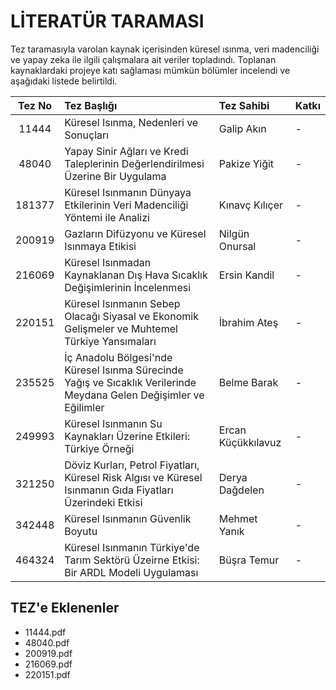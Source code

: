 # LİTERATÜR TARAMASI

Tez taramasıyla varolan kaynak içerisinden küresel ısınma, veri madenciliği ve yapay zeka ile ilgili çalışmalara ait veriler topladındı. Toplanan kaynaklardaki projeye katı sağlaması mümkün bölümler incelendi ve aşağıdaki listede belirtildi.

| Tez No | Tez Başlığı | Tez Sahibi | Katkı |
|:------:|:------------|:-----------|:------|
| 11444  | Küresel Isınma, Nedenleri ve Sonuçları | Galip Akın | - | 
| 48040  | Yapay Sinir Ağları ve Kredi Taleplerinin Değerlendirilmesi Üzerine Bir Uygulama | Pakize Yiğit | - |
| 181377 | Küresel Isınmanın Dünyaya Etkilerinin Veri Madenciliği Yöntemi ile Analizi | Kınavç Kılıçer | - |
| 200919 | Gazların Difüzyonu ve Küresel Isınmaya Etikisi | Nilgün Onursal | - |
| 216069 | Küresel Isınmadan Kaynaklanan Dış Hava Sıcaklık Değişimlerinin İncelenmesi | Ersin Kandil | - |
| 220151 | Küresel Isınmanın Sebep Olacağı Siyasal ve Ekonomik Gelişmeler ve Muhtemel Türkiye Yansımaları | İbrahim Ateş | - |
| 235525 | İç Anadolu Bölgesi'nde Küresel Isınma Sürecinde Yağış ve Sıcaklık Verilerinde Meydana Gelen Değişimler ve Eğilimler | Belme Barak | - |
| 249993 | Küresel Isınmanın Su Kaynakları Üzerine Etkileri: Türkiye Örneği | Ercan Küçükkılavuz | - |
| 321250 | Döviz Kurları, Petrol Fiyatları, Küresel Risk Algısı ve Küresel Isınmanın Gıda Fiyatları Üzerindeki Etkisi | Derya Dağdelen | - |
| 342448 | Küresel Isınmanın Güvenlik Boyutu | Mehmet Yanık | - |
| 464324 | Küresel Isınmanın Türkiye'de Tarım Sektörü Üzeirne Etkisi: Bir ARDL Modeli Uygulaması | Büşra Temur | - |


## TEZ'e Eklenenler
- 11444.pdf
- 48040.pdf
- 200919.pdf
- 216069.pdf
- 220151.pdf